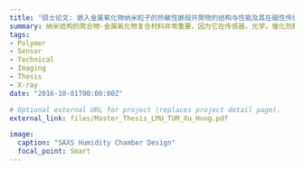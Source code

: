 ```yaml
---
title: "硕士论文: 嵌入金属氧化物纳米粒子的热敏性嵌段共聚物的结构与性能及其在磁性传感器中的应用"
summary: 纳米结构的聚合物-金属氧化物复合材料非常重要，因为它在传感器，光学，催化剂和药物输送中的突出应用。
tags:
- Polymer
- Sensor
- Technical
- Imaging
- Thesis
- X-ray
date: "2016-10-01T00:00:00Z"

# Optional external URL for project (replaces project detail page).
external_link: files/Master_Thesis_LMU_TUM_Xu_Hong.pdf

image:
  caption: "SAXS Humidity Chamber Design"
  focal_point: Smart
---
```


